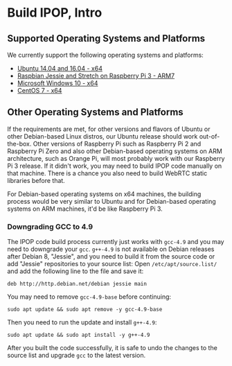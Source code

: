 # Build IPOP, Intro

## Supported Operating Systems and Platforms

We currently support the following operating systems and platforms:
- [Ubuntu 14.04 and 16.04 - x64](Build-IPOP-for-Ubuntu)
- [Raspbian Jessie and Stretch on Raspberry Pi 3 - ARM7](Build-IPOP-for-Raspbian-on-Raspberry-Pi)
- [Microsoft Windows 10 - x64](Build-IPOP-for-Windows)
- [CentOS 7 - x64](Build-IPOP-for-CentOS)

## Other Operating Systems and Platforms

If the requirements are met, for other versions and flavors of Ubuntu or other Debian-based Linux distros, our Ubuntu release should work out-of-the-box. Other versions of Raspberry Pi such as Raspberry Pi 2 and Raspberry Pi Zero and also other Debian-based operating systems on ARM architecture, such as Orange Pi, will most probably work with our Raspberry Pi 3 release. If it didn't work, you may need to build IPOP code manually on that machine. There is a chance you also need to build WebRTC static libraries before that.

For Debian-based operating systems on x64 machines, the building process would be very similar to Ubuntu and for Debian-based operating systems on ARM machines, it'd be like Raspberry Pi 3.

### Downgrading GCC to 4.9

The IPOP code build process currently just works with `gcc-4.9` and you may need to downgrade your `gcc`. `g++-4.9` is not available on Debian releases after Debian 8, "Jessie", and you need to build it from the source code or add "Jessie" repositories to your source list:
Open `/etc/apt/source.list/` and add the following line to the file and save it:
```shell
deb http://http.debian.net/debian jessie main
```
You may need to remove `gcc-4.9-base` before continuing:
```shell
sudo apt update && sudo apt remove -y gcc-4.9-base
```
Then you need to run the update and install `g++-4.9`:
```shell
sudo apt update && sudo apt install -y g++-4.9
```
After you built the code successfully, it is safe to undo the changes to the source list and upgrade `gcc` to the latest version.